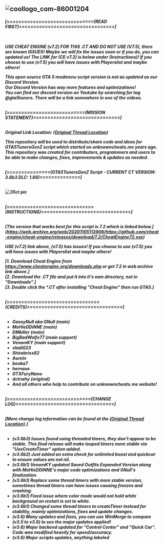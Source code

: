 ![coollogo_com-86001204](https://user-images.githubusercontent.com/121238089/215266662-298b1de1-e38d-4a27-9e22-4cd2bce23735.png)
-
<h5>[==============================(READ FIRST)=================================]<br><br><br>

USE CHEAT ENGINE (v7.2) FOR THIS .CT AND DO NOT USE (V7.5), there are known ISSUES! 
Maybe we will fix the issues soon or if you do, you can updated us! The LINK for (CE v7.2) is below under (Instructions)!
If you choose to use (v7.5) you will have issues with Playerslist and maybe others!

This open source GTA 5 modmenu script version is not as updated as our Discord Version.<br>
Our Discord Version has way more features and optimizations!<br>
You can find our discord version on Youtube by searching for tag @gta5tuners. There will be a link somewhere in one of the videos.<br><br>

 [===========================(MISSION STATEMENT)==============================]<br><br>

Original Link Location: (<a href="https://www.unknowncheats.me/forum/grand-theft-auto-v/474288-gtatunersscriptgenz-3-0-1-57-final-cut.html#post3273389">Original Thread Location</a>)

This repository will be used to distribute/share code and ideas for GTA5TunersGenZ script which started on unknowncheats.me years ago.
This repository was created for contributors, programmers and users to be able to make changes, fixes, improvements & updates as needed.<br><br>
  
[===============(GTA5TunersGenZ Script - CURRENT CT VERSION: 3.6b3 DLC: 1.66)==============]<br><br>

![35ct pic](https://user-images.githubusercontent.com/121238089/215269685-99fb7326-c929-4e38-801c-5f284ded47af.PNG)<br><br>

[==============================(INSTRUCTIONS)===============================]<br><br>

[The version that works best for this script is 7.2 which is linked below.]<br>
(https://web.archive.org/web/20201105113906/https://github.com/cheat-engine/cheat-engine/releases/download/7.2/CheatEngine72.exe)

USE (v7.2) link above, (v7.5) has issues! If you choose to use (v7.5) you will have issues with Playerslist and maybe others!

[1. Download Cheat Engine from https://www.cheatengine.org/downloads.php or get 7.2 in web archive link above.]<br>
[2. Download the .CT file and put it into it's own directory, not in "Downloads".]<br>
[3. Double click the *.CT after installing "Cheat Engine" then run GTA5.]<br><br>

[================================(CREDITS)=================================]<br><br>

- GassyNull aka GNull (main)<br>
- MoHieDDiNNE (main)<br>
- DMkiller (main)<br>
- BigBadWolfx77 (main support)<br>
- VenomKY (main support)<br>
- vladi023<br>
- Shirabrixx82<br>
- AureIn<br>
- booka7<br>
- hernaus<br>
- GTXFuryNano<br>
- dctrwhy (original)<br>
- And all others who help to contribute on unknowncheats.me website!<br><br>

[=============================(CHANGE LOG)==================================]<br><br>

[More change log information can be found at the <a href="https://www.unknowncheats.me/forum/grand-theft-auto-v/474288-gtatunersscriptgenz-3-0-1-57-final-cut.html#post3273389">(Original Thread Location)</a>.]<br><br>


- (v3.6b3) Issues found using threaded timers, they don't appear to be stable. This final release will make looped timers more stable via "UseCreateTimer" option added.
- (v3.6b2) Just added an extra check for unlimited boost and quickcar to ensure values are not nil.
- (v3.6b1) VenomKY updated Saved Outfits Expanded Version along with MoHieDDiNNE's major code optimizations and GNull's finalization.
- (v3.6b1) Replace some thread timers with more stable version, sometimes thread timers can have issues causing freezes and crashing.
- (v3.6b1) Fixed issue where color mode would not hold white background on restart is set to white.
- (v3.6b1) Changed some thread timers to createTimer instead for stability, mainly optimizations, fixes and update changes.
- (v3.6) Many updates and fixes, you can use WinMerge to compare (v3.5 to v3.6) to see the major updates applied!
- (v3.6) Major backend updated for "Control Center" and "Quick Car". Code was modified heavily for speed/accuracy.
- (v3.6) Major scripts updates, anything labeled <script> has been modified under "Main Table", right-click and compare to previous version.
- (v3.5) Added "CarPic Toggle" to Playerslist menu and "Control Center" and updated the pictures to select from.
- (v3.5) Added temporary remote protection patch that's been bricking people's accounts. Google Tez2 remote exploit for more information.<br>
- (v3.5) Playerslist backend majorly modified to fix multiple issues and increase speed.<br>
- (v3.5) Updated Important automated background timers for better speed and accuracy.<br>
- (v3.5) Updated Playerslist to display smoother than previous versions and updated Playerslist display for Joined/Parted not to display at the same time on a reconnect.<br>
- (v3.4) Added who is session host to Playerslist, MoHieDDiNNE updated get Player URL pictures to remove lag when selecting users.<br>
- (v3.4) DMkiller added "Online Time Settings" and MoHieDDiNNE updated a "Refill Ammo" function provided by MoHieDDiNNE.<br>
- (v3.4) More offsets added for Weapons, Vehicles, Vehicle Weapons and Stone Hatchet added.<br>
- (v3.4) Playerslist updated for speed and to display safe money and added addtional buttons and features for ease of use.</h5>

<H6>Search terms: GTA GTAV GTA5 modmenu modding mod mods</H6>
